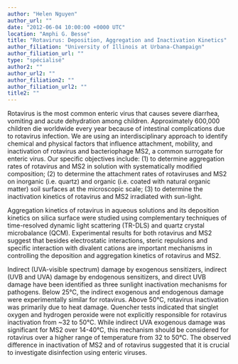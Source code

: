 ```yaml
---
author: "Helen Nguyen"
author_url: ""
date: "2012-06-04 10:00:00 +0000 UTC"
location: "Amphi G. Besse"
title: "Rotavirus: Deposition, Aggregation and Inactivation Kinetics"
author_filiation: "University of Illinois at Urbana-Champaign"
author_filiation_url: ""
type: "spécialisé"
author2: ""
author_url2: ""
author_filiation2: ""
author_filiation_url2: ""
title2: ""
---
```


Rotavirus is the most common enteric virus that causes severe diarrhea, vomiting and acute dehydration among children. Approximately 600,000 children die worldwide every year because of intestinal complications due to rotavirus infection. We are using an interdisciplinary approach to identify chemical and physical factors that influence attachment, mobility, and inactivation of rotavirus and bacteriophage MS2, a common surrogate for enteric virus. Our specific objectives include: (1) to determine aggregation rates of rotavirus and MS2 in solution with systematically modified composition; (2) to determine the attachment rates of rotaviruses and MS2 on inorganic (i.e. quartz) and organic (i.e. coated with natural organic matter) soil surfaces at the microscopic scale; (3) to determine the inactivation kinetics of rotavirus and MS2 irradiated with sun-light. 



Aggregation kinetics of rotavirus in aqueous solutions and its deposition kinetics on silica surface were studied using complementary techniques of time-resolved dynamic light scattering (TR-DLS) and quartz crystal microbalance (QCM). Experimental results for both rotavirus and MS2 suggest that besides electrostatic interactions, steric repulsions and specific interaction with divalent cations are important mechanisms in controlling the deposition and aggregation kinetics of rotavirus and MS2. 



Indirect (UVA-visible spectrum) damage by exogenous sensitizers, indirect (UVB and UVA) damage by endogenous sensitizers, and direct UVB damage have been identified as three sunlight inactivation mechanisms for pathogens. Below 25°C, the indirect exogenous and endogenous damage were experimentally similar for rotavirus. Above 50°C, rotavirus inactivation was primarily due to heat damage. Quencher tests indicated that singlet oxygen and hydrogen peroxide were not explicitly responsible for rotavirus inactivation from ~32 to 50°C. While indirect UVA exogenous damage was significant for MS2 over 14-40°C, this mechanism should be considered for rotavirus over a higher range of temperature from 32 to 50°C. The observed difference in inactivation of MS2 and of rotavirus suggested that it is crucial to investigate disinfection using enteric viruses.



 

